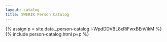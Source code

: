 ```yaml
---
layout: catalog
title: SWERIK Person Catalog
---
```

{% assign p = site.data._person-catalog.i-WpdDDVBL8xRiFwxBEnVikM %}
{% include person-catalog.html p=p %}

